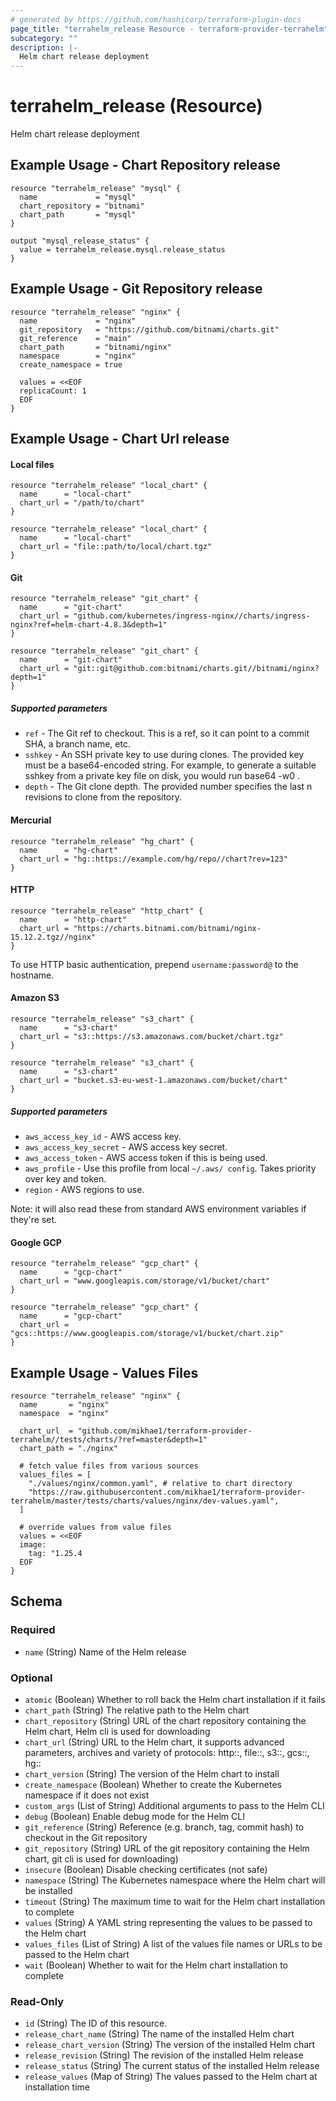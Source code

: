 ```yaml
---
# generated by https://github.com/hashicorp/terraform-plugin-docs
page_title: "terrahelm_release Resource - terraform-provider-terrahelm"
subcategory: ""
description: |-
  Helm chart release deployment
---
```


# terrahelm_release (Resource)

Helm chart release deployment

## Example Usage - Chart Repository release

```hcl
resource "terrahelm_release" "mysql" {
  name             = "mysql"
  chart_repository = "bitnami"
  chart_path       = "mysql"
}

output "mysql_release_status" {
  value = terrahelm_release.mysql.release_status
}
```

## Example Usage - Git Repository release

```hcl
resource "terrahelm_release" "nginx" {
  name             = "nginx"
  git_repository   = "https://github.com/bitnami/charts.git"
  git_reference    = "main"
  chart_path       = "bitnami/nginx"
  namespace        = "nginx"
  create_namespace = true

  values = <<EOF
  replicaCount: 1
  EOF
}
```

## Example Usage - Chart Url release

#### Local files

```hcl
resource "terrahelm_release" "local_chart" {
  name      = "local-chart"
  chart_url = "/path/to/chart"
}
```

```hcl
resource "terrahelm_release" "local_chart" {
  name      = "local-chart"
  chart_url = "file::path/to/local/chart.tgz"
}
```

#### Git

```hcl
resource "terrahelm_release" "git_chart" {
  name      = "git-chart"
  chart_url = "github.com/kubernetes/ingress-nginx//charts/ingress-nginx?ref=helm-chart-4.8.3&depth=1"
}
```

```hcl
resource "terrahelm_release" "git_chart" {
  name      = "git-chart"
  chart_url = "git::git@github.com:bitnami/charts.git//bitnami/nginx?depth=1"
}
```

##### Supported parameters

- `ref` - The Git ref to checkout. This is a ref, so it can point to a commit SHA, a branch name, etc.
- `sshkey` - An SSH private key to use during clones. The provided key must be a base64-encoded string. For example, to generate a suitable sshkey from a private key file on disk, you would run base64 -w0 <file>.
- `depth` - The Git clone depth. The provided number specifies the last n revisions to clone from the repository.

#### Mercurial

```hcl
resource "terrahelm_release" "hg_chart" {
  name      = "hg-chart"
  chart_url = "hg::https://example.com/hg/repo//chart?rev=123"
}
```

#### HTTP

```hcl
resource "terrahelm_release" "http_chart" {
  name      = "http-chart"
  chart_url = "https://charts.bitnami.com/bitnami/nginx-15.12.2.tgz//nginx"
}
```

To use HTTP basic authentication, prepend `username:password@` to the hostname.

#### Amazon S3

```hcl
resource "terrahelm_release" "s3_chart" {
  name      = "s3-chart"
  chart_url = "s3::https://s3.amazonaws.com/bucket/chart.tgz"
}
```

```hcl
resource "terrahelm_release" "s3_chart" {
  name      = "s3-chart"
  chart_url = "bucket.s3-eu-west-1.amazonaws.com/bucket/chart"
}
```

##### Supported parameters

- `aws_access_key_id` - AWS access key.
- `aws_access_key_secret` - AWS access key secret.
- `aws_access_token` - AWS access token if this is being used.
- `aws_profile` - Use this profile from local `~/.aws/ config`. Takes priority over key and token.
- `region` - AWS regions to use.

Note: it will also read these from standard AWS environment variables if they're set.

#### Google GCP

```hcl
resource "terrahelm_release" "gcp_chart" {
  name      = "gcp-chart"
  chart_url = "www.googleapis.com/storage/v1/bucket/chart"
}
```

```hcl
resource "terrahelm_release" "gcp_chart" {
  name      = "gcp-chart"
  chart_url = "gcs::https://www.googleapis.com/storage/v1/bucket/chart.zip"
}
```

## Example Usage - Values Files

```hcl
resource "terrahelm_release" "nginx" {
  name       = "nginx"
  namespace  = "nginx"

  chart_url  = "github.com/mikhae1/terraform-provider-terrahelm//tests/charts/?ref=master&depth=1"
  chart_path = "./nginx"

  # fetch value files from various sources
  values_files = [
    "./values/nginx/common.yaml", # relative to chart directory
    "https://raw.githubusercontent.com/mikhae1/terraform-provider-terrahelm/master/tests/charts/values/nginx/dev-values.yaml",
  ]

  # override values from value files
  values = <<EOF
  image:
    tag: "1.25.4
  EOF
}
```

<!-- schema generated by tfplugindocs -->
## Schema

### Required

- `name` (String) Name of the Helm release

### Optional

- `atomic` (Boolean) Whether to roll back the Helm chart installation if it fails
- `chart_path` (String) The relative path to the Helm chart
- `chart_repository` (String) URL of the chart repository containing the Helm chart, Helm cli is used for downloading
- `chart_url` (String) URL to the Helm chart, it supports advanced parameters, archives and variety of protocols: http::, file::, s3::, gcs::, hg::
- `chart_version` (String) The version of the Helm chart to install
- `create_namespace` (Boolean) Whether to create the Kubernetes namespace if it does not exist
- `custom_args` (List of String) Additional arguments to pass to the Helm CLI
- `debug` (Boolean) Enable debug mode for the Helm CLI
- `git_reference` (String) Reference (e.g. branch, tag, commit hash) to checkout in the Git repository
- `git_repository` (String) URL of the git repository containing the Helm chart, git cli is used for downloading)
- `insecure` (Boolean) Disable checking certificates (not safe)
- `namespace` (String) The Kubernetes namespace where the Helm chart will be installed
- `timeout` (String) The maximum time to wait for the Helm chart installation to complete
- `values` (String) A YAML string representing the values to be passed to the Helm chart
- `values_files` (List of String) A list of the values file names or URLs to be passed to the Helm chart
- `wait` (Boolean) Whether to wait for the Helm chart installation to complete

### Read-Only

- `id` (String) The ID of this resource.
- `release_chart_name` (String) The name of the installed Helm chart
- `release_chart_version` (String) The version of the installed Helm chart
- `release_revision` (String) The revision of the installed Helm release
- `release_status` (String) The current status of the installed Helm release
- `release_values` (Map of String) The values passed to the Helm chart at installation time
